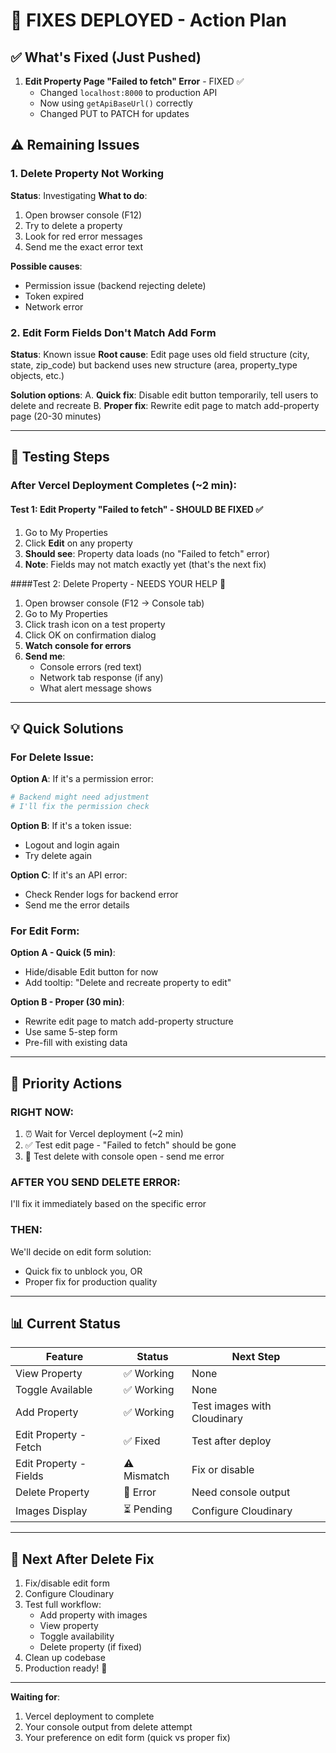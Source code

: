 # 🚀 FIXES DEPLOYED - Action Plan

## ✅ What's Fixed (Just Pushed)

1. **Edit Property Page "Failed to fetch" Error** - FIXED ✅
   - Changed `localhost:8000` to production API
   - Now using `getApiBaseUrl()` correctly
   - Changed PUT to PATCH for updates

## ⚠️ Remaining Issues

### 1. Delete Property Not Working
**Status**: Investigating
**What to do**:
1. Open browser console (F12)
2. Try to delete a property
3. Look for red error messages
4. Send me the exact error text

**Possible causes**:
- Permission issue (backend rejecting delete)
- Token expired
- Network error

### 2. Edit Form Fields Don't Match Add Form
**Status**: Known issue
**Root cause**: Edit page uses old field structure (city, state, zip_code) but backend uses new structure (area, property_type objects, etc.)

**Solution options**:
A. **Quick fix**: Disable edit button temporarily, tell users to delete and recreate
B. **Proper fix**: Rewrite edit page to match add-property page (20-30 minutes)

---

## 🧪 Testing Steps

### After Vercel Deployment Completes (~2 min):

#### Test 1: Edit Property "Failed to fetch" - SHOULD BE FIXED ✅
1. Go to My Properties
2. Click **Edit** on any property
3. **Should see**: Property data loads (no "Failed to fetch" error)
4. **Note**: Fields may not match exactly yet (that's the next fix)

####Test 2: Delete Property - NEEDS YOUR HELP 🐛
1. Open browser console (F12 → Console tab)
2. Go to My Properties
3. Click trash icon on a test property
4. Click OK on confirmation dialog
5. **Watch console for errors**
6. **Send me**:
   - Console errors (red text)
   - Network tab response (if any)
   - What alert message shows

---

## 💡 Quick Solutions

### For Delete Issue:

**Option A**: If it's a permission error:
```python
# Backend might need adjustment
# I'll fix the permission check
```

**Option B**: If it's a token issue:
- Logout and login again
- Try delete again

**Option C**: If it's an API error:
- Check Render logs for backend error
- Send me the error details

### For Edit Form:

**Option A - Quick (5 min)**:
- Hide/disable Edit button for now
- Add tooltip: "Delete and recreate property to edit"

**Option B - Proper (30 min)**:
- Rewrite edit page to match add-property structure
- Use same 5-step form
- Pre-fill with existing data

---

## 🎯 Priority Actions

### RIGHT NOW:
1. ⏰ Wait for Vercel deployment (~2 min)
2. ✅ Test edit page - "Failed to fetch" should be gone
3. 🐛 Test delete with console open - send me error

### AFTER YOU SEND DELETE ERROR:
I'll fix it immediately based on the specific error

### THEN:
We'll decide on edit form solution:
- Quick fix to unblock you, OR
- Proper fix for production quality

---

## 📊 Current Status

| Feature | Status | Next Step |
|---------|--------|-----------|
| View Property | ✅ Working | None |
| Toggle Available | ✅ Working | None |
| Add Property | ✅ Working | Test images with Cloudinary |
| Edit Property - Fetch | ✅ Fixed | Test after deploy |
| Edit Property - Fields | ⚠️ Mismatch | Fix or disable |
| Delete Property | 🐛 Error | Need console output |
| Images Display | ⏳ Pending | Configure Cloudinary |

---

## 📝 Next After Delete Fix

1. Fix/disable edit form
2. Configure Cloudinary
3. Test full workflow:
   - Add property with images
   - View property
   - Toggle availability
   - Delete property (if fixed)
4. Clean up codebase
5. Production ready! 🎉

---

**Waiting for**:
1. Vercel deployment to complete
2. Your console output from delete attempt
3. Your preference on edit form (quick vs proper fix)
